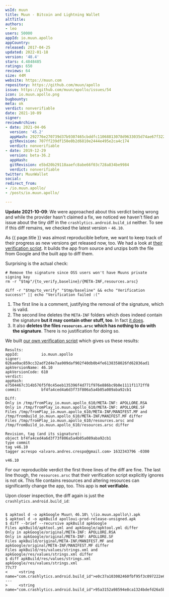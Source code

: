 ```yaml
---
wsId: muun
title: Muun - Bitcoin and Lightning Wallet
altTitle: 
authors:
- leo
users: 50000
appId: io.muun.apollo
appCountry: 
released: 2017-04-25
updated: 2022-01-18
version: '48.4'
stars: 4.4848485
ratings: 650
reviews: 64
size: 44M
website: https://muun.com
repository: https://github.com/muun/apollo
issue: https://github.com/muun/apollo/issues/54
icon: io.muun.apollo.png
bugbounty: 
meta: ok
verdict: nonverifiable
date: 2021-10-09
signer: 
reviewArchive:
- date: 2021-04-06
  version: '45.2'
  appHash: 292776e270739d37b9307465cbddfc11068813078d9633035d74ae67f322a3b2
  gitRevision: 707ff239df150e0b2d6810e2444e495e2ca4c174
  verdict: nonverifiable
- date: 2019-12-29
  version: beta-36.2
  appHash: 
  gitRevision: e5bd20b29118aaefc8abe66f03c728a834be9984
  verdict: nonverifiable
twitter: MuunWallet
social: 
redirect_from:
- /io.muun.apollo/
- /posts/io.muun.apollo/

---
```


**Update 2021-10-09**: We were approached about this verdict being wrong and
while the provider hasn't claimed a fix, we noticed we haven't filed an issue
about the tiny diff in the `crashlytics.android.build_id` neither. To see if
this diff remains, we checked the latest version - `46.10`.

As {{ page.title }} was almost reproducible before, we want to keep track of
their progress as new versions get released now, too.
We had a look at
[their verification script](https://github.com/muun/apollo/blob/master/tools/verify-apollo.sh).
It builds the app from source and unzips both the file from Google and the built
app to diff them.

Surprising is the actual check:

```
# Remove the signature since OSS users won't have Muuns private signing key
rm -r "$tmp"/{to_verify,baseline}/{META-INF,resources.arsc}

diff -r "$tmp/to_verify" "$tmp/baseline" && echo "Verification success!" || echo "Verification failed :("
```

1. The first line is a comment, justifying the removal of the signature, which
   is valid.
2. The second line deletes the `META-INF` folders which does indeed contain the
   signature **but it may contain other stuff, too**. In fact
   [it does](https://github.com/muun/apollo/issues/30).
3. It also **deletes the files `resources.arsc` which has nothing to do with the signature**.
   There is no justification for doing so.

We built
[our own verification script](https://gitlab.com/walletscrutiny/walletScrutinyCom/-/blob/master/scripts/test/android/io.muun.apollo.sh)
which gives us these results:

```
Results:
appId:          io.muun.apollo
signer:         026ae0ac859cc32adf2d4e7aa909daf902f40db0b4fe6138358026fd62836ad1
apkVersionName: 46.10
apkVersionCode: 610
verdict:        
appHash:        e7504467c314b576f5f0c45eeb135396f4d771f976e886bc9b0e1111f1172ff8
commit:         bf4fa4ced4a6d3f73f806a5a4b05a089aba92cb1

Diff:
Only in /tmp/fromPlay_io.muun.apollo_610/META-INF: APOLLORE.RSA
Only in /tmp/fromPlay_io.muun.apollo_610/META-INF: APOLLORE.SF
Files /tmp/fromPlay_io.muun.apollo_610/META-INF/MANIFEST.MF and /tmp/fromBuild_io.muun.apollo_610/META-INF/MANIFEST.MF differ
Files /tmp/fromPlay_io.muun.apollo_610/resources.arsc and /tmp/fromBuild_io.muun.apollo_610/resources.arsc differ

Revision, tag (and its signature):
object bf4fa4ced4a6d3f73f806a5a4b05a089aba92cb1
type commit
tag v46.10
tagger acrespo <alvaro.andres.crespo@gmail.com> 1632343796 -0300

v46.10
```

For our reproducible verdict
the first three lines of the diff are fine. The last line though, the
`resources.arsc` that their verification script explicitly ignores is not ok.
This file contains resources and altering resources can significantly change the
app, too. This app is **not verifiable**.

Upon closer inspection, the diff again is just the `crashlytics.android.build_id`:

```

$ apktool d -o apkGoogle Muun\ 46.10\ \(io.muun.apollo\).apk 
$ apktool d -o apkBuild apolloui-prod-release-unsigned.apk
$ diff --brief --recursive apkBuild apkGoogle
Files apkBuild/apktool.yml and apkGoogle/apktool.yml differ
Only in apkGoogle/original/META-INF: APOLLORE.RSA
Only in apkGoogle/original/META-INF: APOLLORE.SF
Files apkBuild/original/META-INF/MANIFEST.MF and apkGoogle/original/META-INF/MANIFEST.MF differ
Files apkBuild/res/values/strings.xml and apkGoogle/res/values/strings.xml differ
$ diff apkBuild/res/values/strings.xml apkGoogle/res/values/strings.xml
77c77
<     <string name="com.crashlytics.android.build_id">e0c37a103082460fbf95f3c097222e61</string>
---
>     <string name="com.crashlytics.android.build_id">95a3152a98594e8ca1324bdefd26a5b9</string>
```
